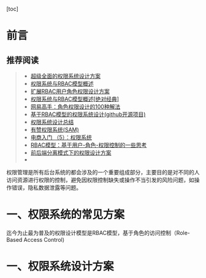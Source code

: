 [toc]



# 前言

## 推荐阅读

> - [超级全面的权限系统设计方案](https://www.javazhiyin.com/43064.html)
> - [权限系统与RBAC模型概述](https://www.cnblogs.com/shijiaqi1066/p/3793894.html)
> - [扩展RBAC用户角色权限设计方案](https://www.cnblogs.com/zwq194/archive/2011/03/07/1974821.html)
> - [权限系统与RBAC模型概述[绝对经典]](https://blog.csdn.net/yangwenxue_admin/article/details/73936803)
> - [网易高手：角色权限设计的100种解法](https://www.uisdc.com/100-solutions-for-character-permission-design)
> - [基于RBAC模型的权限系统设计(github开源项目)](https://juejin.im/entry/5a40594b6fb9a04503104f4e)
> - [权限系统设计总结](https://www.jianshu.com/p/8e969235d38e)
> - [有赞权限系统(SAM)](https://tech.youzan.com/sam/)
> - [电商入门 （5）：权限系统](http://www.woshipm.com/it/1140825.html)
> - [RBAC模型：基于用户-角色-权限控制的一些思考](http://www.woshipm.com/pd/1150093.html)
> - [前后端分离模式下的权限设计方案](https://www.cnblogs.com/javazhiyin/p/11344195.html)
> - 



 权限管理是所有后台系统的都会涉及的一个重要组成部分，主要目的是对不同的人访问资源进行权限的控制，避免因权限控制缺失或操作不当引发的风险问题，如操作错误，隐私数据泄露等问题。 

# 一、权限系统的常见方案

 迄今为止最为普及的权限设计模型是RBAC模型，基于角色的访问控制（Role-Based Access Control) 













# 一、权限系统设计方案

















